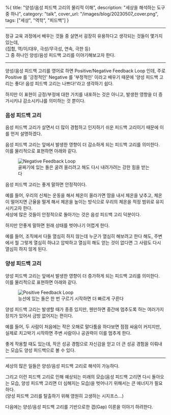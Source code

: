 %{
title: "양성/음성 피드백 고리의 물리적 이해",
description: "세상을 해석하는 도구 중 하나",
category: "talk",
cover_url: "/images/blog/20230507_cover.png",
tags: ["세상", "역학", "피드백"]
}

---

정규 교육 과정에서 배우는 것들 중 살면서 굉장히 유용하다고 생각되는 것들이 몇가지 있는데,\
(집합, 역/이/대우, 극성/무극성, 연속, 극한 등)\
그 중 하나인 양성/음성 피드백 고리를 이야기해보고자 한다.

---

양성/음성 피드백 고리를 영어로 하면 Positive/Negative Feedback Loop 인데, 주로 Positive 를 '긍정적인' Negative 를 '부정적인' 이라고 배우기 때문에 '양성 피드백 고리는 좋다! 음성 피드백 고리는 나쁘다!'라고 생각하기 쉽다.

하지만 이 표현이 긍정/부정에 대한 가치를 내포하는 것은 아니고, 발생한 영향을 더 증가시키냐 감소시키냐를 의미하는 것 뿐이다.

### 음성 피드백 고리

음성 피드백 고리가 살면서 더 많이 경험하고 인지하기 쉬운 피드백 고리이기 때문에 이를 먼저 설명하겠다.

음성 피드백 고리는 앞에서 발생한 영향이 더 감소하게 되는 피드백 고리를 의미한다.\
이를 물리적으로 표현하면 아래와 같다.

<figure>
  <img src="/images/blog/20230507_negative_feedback_loop.png" alt="Negative Feedback Loop">
  <figcaption>골짜기에 있는 돌은 굴려 올리려고 해도 다시 내려가려는 강한 힘을 받는다</figcaption>
</figure>

음성 피드백 고리는 좋게 말하면 안정적이다.

예를 들어, 우리의 신체는 운동을 해서 체온이 올라가면 땀을 내서 체온을 낮추고, 체온이 떨어지면 근율을 떨게 해서 체온을 높이는 방식으로 우리의 체온을 적정 범위로 유지시키고자 한다.\
세상에 많은 것들이 안정적으로 돌아가는 것은 음성 피드백 고리 덕분이다.

하지만 안좋게 말하면 원래 상태를 벗어나기 어렵게 한다.

예를 들어, 조직에서 다들 열심히 하지 않는데 누군가 열심히 해보려고 한다 해도, 주변에서 뭘 그렇게 열심히 하냐고 압박하고 열심히 해도 얻는 것이 없다면 그 사람도 다시 열심히 하지 않게 된다.

### 양성 피드백 고리

양성 피드백 고리는 앞에서 발생한 영향이 더 증가하게 되는 피드백 고리를 의미한다.\
이를 물리적으로 표현하면 아래와 같다.

<figure>
  <img src="/images/blog/20230507_positive_feedback_loop.png" alt="Positive Feedback Loop">
  <figcaption>능선에 있는 돌은 한 번 구르기 시작하면 더 빠르게 구른다</figcaption>
</figure>

양성 피드백 고리는 발생할 때가 종종 있지만, 웬만하면 중간에 멈추도록 하는 여러가지 장치가 있어서 금방 없어지는 편이다.

예를 들어, 두 사람이 처음에는 작은 오해로 말다툼을 하다보면 점점 싸움이 커지지만, 실제로 치고박기 시작하면 주변 사람이나 공권력이 이를 멈추게 한다.

좋게 작용할 때도 있는데, 작은 성공 경험으로 자신감을 얻고 더 큰 성공 경험을 이뤄내는 모습도 양성 피드백으로 볼 수 있다.

---

세상의 많은 일들은 양성/음성 피드백 고리로 해석이 가능하다.

그리고 이런 피드백 고리로 인해 예상되는 미래의 모습(음성 피드백 고리면 다시 돌아오는 모습, 양성 피드백 고리면 더 심해지는 모습)을 벗어나기 위해서는 큰 에너지가 필요하다.\
(양성 피드백 고리를 탈출하기 위해 영원히 고생하는 시지프스...)

다음에는 양성/음성 피드백 고리를 기반으로한 갭(Gap) 이론을 이야기 하려한다.
